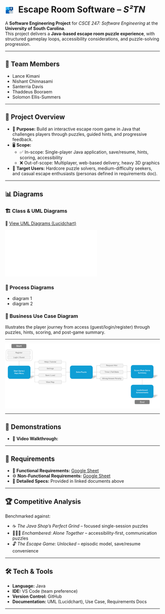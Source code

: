 # <img src="./assets/logo.png" alt="S²TN Logo" width="28" style="vertical-align:middle; margin-right:8px;"/> Escape Room Software – *S²TN*

A **Software Engineering Project** for *CSCE 247: Software Engineering* at the **University of South Carolina**.  
This project delivers a **Java-based escape room puzzle experience**, with structured gameplay loops, accessibility considerations, and puzzle-solving progression.

---

## 👥 Team Members
- Lance Kimani  
- Nishant Chinnasami  
- Santerria Davis  
- Thaddeus Booraem  
- Solomon Ellis-Summers  

---

## 📖 Project Overview
- 🎯 **Purpose:** Build an interactive escape room game in Java that challenges players through puzzles, guided hints, and progressive feedback.  
- 🖥 **Scope:**  
  - ✅ In-scope: Single-player Java application, save/resume, hints, scoring, accessibility  
  - ❌ Out-of-scope: Multiplayer, web-based delivery, heavy 3D graphics  
- 👤 **Target Users:** Hardcore puzzle solvers, medium-difficulty seekers, and casual escape enthusiasts (personas defined in requirements doc).  

---

## 📊 Diagrams
### 🏗 Class & UML Diagrams
📌 [View UML Diagrams (Lucidchart)](https://lucid.app/lucidchart/14657f64-6750-43e7-ba06-0a7251984d91/edit?existing=1&docId=14657f64-6750-43e7-ba06-0a7251984d91&shared=true&invitationId=inv_c8956674-c14c-44dd-9125-a59121b305e6&page=0_0#)  

![Class Diagram](./docs/diagrams/class/main-UML.pdf) 

### 🔄 Process Diagrams
- diagram 1
- diagram 2 

### 💼 Business Use Case Diagram
Illustrates the player journey from access (guest/login/register) through puzzles, hints, scoring, and post-game summary.  

--- 

<p align="center">
  <img src="./docs/diagrams/business/main-business.png" alt="Business Use Case Diagram" width="600"/>
</p>

---

## 🧪 Demonstrations
- 🎥 **Video Walkthrough:** 

---

## 📌 Requirements
- 🔧 **Functional Requirements:** [Google Sheet](https://docs.google.com/spreadsheets/d/1Nzz4jI4RE9BPDidwSTXgDZc6qNWl3crWn0uwHmMYTvM/edit?gid=595725144#gid=595725144)  
- ⚙️ **Non-Functional Requirements:** [Google Sheet](https://docs.google.com/spreadsheets/d/1Nzz4jI4RE9BPDidwSTXgDZc6qNWl3crWn0uwHmMYTvM/edit?gid=918409337#gid=918409337)  
- 📑 **Detailed Specs:** Provided in linked documents above  

---

## 🏆 Competitive Analysis
Benchmarked against:  
- ☕ *The Java Shop’s Perfect Grind* – focused single-session puzzles  
- 🧑‍🤝‍🧑 *Enchambered: Alone Together* – accessibility-first, communication puzzles  
- 🔓 *The Escape Game: Unlocked* – episodic model, save/resume convenience  

---

## 🛠 Tech & Tools
- **Language:** Java  
- **IDE:** VS Code (team preference)  
- **Version Control:** GitHub  
- **Documentation:** UML (Lucidchart), Use Case, Requirements Docs  

---
